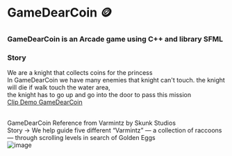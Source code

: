 # GameDearCoin 🪙
### GameDearCoin is an Arcade game using C++ and library SFML
### **Story** 
 We are a knight that collects coins for the princess
</br>
In GameDearCoin we have many enemies that knight can't touch. the knight will die if walk touch the water area,</br>
the knight has to go up and go into the door to pass this mission
</br>
[Clip Demo GameDearCoin](https://www.youtube.com/watch?v=UDjvqcX1dys) 
</br>
</br>

GameDearCoin Reference from Varmintz by Skunk Studios </br>
Story -> We help guide five different “Varmintz” — a collection of raccoons — through scrolling levels in search of Golden Eggs </br>
![image](https://user-images.githubusercontent.com/63922836/142721121-e5d64bac-fd41-4b86-98f8-1cc97cd99872.png)
